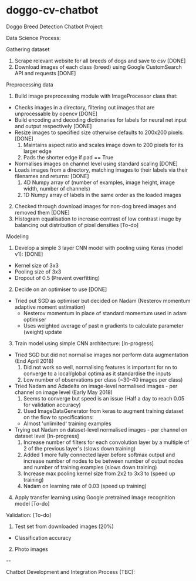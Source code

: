 # doggo-cv-chatbot
Doggo Breed Detection Chatbot Project:

Data Science Process:

Gathering dataset
1. Scrape relevant website for all breeds of dogs and save to csv [DONE]
2. Download images of each class (breed) using Google CustomSearch API and requests [DONE]

Preprocessing data 
1. Build image preprocessing module with ImageProcessor class that:
  - Checks images in a directory, filtering out images that are unprocessable by opencv [DONE]
  - Build encoding and decoding dictionaries for labels for neural net input and output respectively [DONE]
  - Resize images to specified size otherwise defaults to 200x200 pixels: [DONE]
    1. Maintains aspect ratio and scales image down to 200 pixels for its larger edge
    2. Pads the shorter edge if pad == True
  - Normalises images on channel level using standard scaling [DONE]
  - Loads images from a directory, matching images to their labels via their filenames and returns: [DONE]
    1. 4D Numpy array of (number of examples, image height, image width, number of channels)
    2. 1D Numpy array of labels in the same order as the loaded images
2. Checked through download images for non-dog breed images and removed them [DONE]
3. Histogram equalisation to increase contrast of low contrast image by balancing out distribution of pixel densities [To-do]

Modeling
1. Develop a simple 3 layer CNN model with pooling using Keras (model v1): [DONE]
  - Kernel size of 3x3
  - Pooling size of 3x3
  - Dropout of 0.5 (Prevent overfitting)
2. Decide on an optimiser to use [DONE]
  - Tried out SGD as optimiser but decided on Nadam (Nesterov momentum adaptive moment estimation)
    - Nesterov momentum in place of standard momentum used in adam optimiser
    - Uses weighted average of past n gradients to calculate parameter (weight) update
3. Train model using simple CNN architecture: [In-progress]
  - Tried SGD but did not normalise images nor perform data augmentation (End April 2018)
    1. Did not work so well, normalising features is important for nn to converge to a local/global optima as it standardise the inputs
    2. Low number of observations per class (~30-40 images per class) 
  - Tried Nadam and Adadelta on image-level normalised images - per channel on image level (Early May 2018)
    1. Seems to converge but speed is an issue (Half a day to reach 0.05 for validation accuracy)
    2. Used ImageDataGenerator from keras to augment training dataset on the flow to specifications:
      - Almost 'unlimited' training examples
  - Trying out Nadam on dataset-level normalised images - per channel on dataset level [In-progress]
    1. Increase number of filters for each convolution layer by a multiple of 2 of the previous layer's (slows down training)
    2. Added 1 more fully connected layer before softmax output and increase number of nodes to be between number of output nodes and number of training examples (slows down training)
    3. Increase max pooling kernel size from 2x2 to 3x3 to (speed up training)
    4. Nadam on learning rate of 0.03 (speed up training)
4. Apply transfer learning using Google pretrained image recognition model [To-do]

Validation: [To-do]
1. Test set from downloaded images (20%)
  - Classification accuracy
2. Photo images

--

Chatbot Development and Integration Process (TBC):

